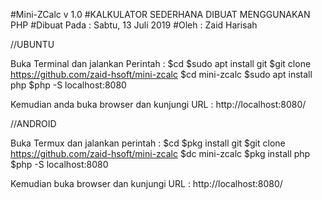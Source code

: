 #Mini-ZCalc v 1.0
#KALKULATOR SEDERHANA DIBUAT MENGGUNAKAN PHP
#Dibuat Pada : Sabtu, 13 Juli 2019
#Oleh : Zaid Harisah

//UBUNTU

Buka Terminal dan jalankan Perintah : 
$cd
$sudo apt install git
$git clone https://github.com/zaid-hsoft/mini-zcalc
$cd mini-zcalc
$sudo apt install php
$php -S localhost:8080

Kemudian anda buka browser dan kunjungi URL :
http://localhost:8080/

//ANDROID

Buka Termux dan jalankan perintah : 
$cd 
$pkg install git
$git clone https://github.com/zaid-hsoft/mini-zcalc
$dc mini-zcalc
$pkg install php
$php -S localhost:8080

Kemudian buka browser dan kunjungi URL :
http://localhost:8080/

